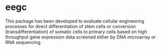# eegc
This package has been developed to evaluate cellular engineering processes for direct differentiation of stem cells or 
conversion (transdifferentiation) of somatic cells to primary cells based on high throughput gene expression data screened 
either by DNA microarray or RNA sequencing. 
